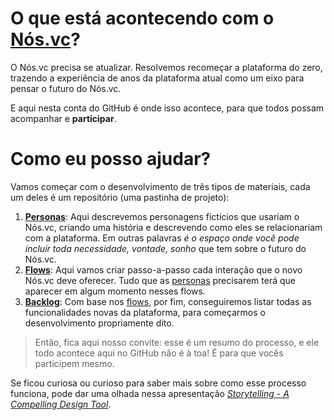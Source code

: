 # O que está acontecendo com o [Nós.vc](http://nos.vc)?

O Nós.vc precisa se atualizar. Resolvemos recomeçar a plataforma do zero, trazendo a experiência de anos da plataforma atual como um eixo para pensar o futuro do Nós.vc.

E aqui nesta conta do GitHub é onde isso acontece, para que todos possam acompanhar e **participar**.

# Como eu posso ajudar?

Vamos começar com o desenvolvimento de três tipos de materiais, cada um deles é um repositório (uma pastinha de projeto):

1. **[Personas](http://github.com/nosvc/personas)**: Aqui descrevemos personagens fictícios que usariam o Nós.vc, criando uma história e descrevendo como eles se relacionariam com a plataforma. Em outras palavras *é o espaço onde você pode incluir toda necessidade, vontade, sonho* que tem sobre o futuro do Nós.vc.
2. **[Flows](http://github.com/nosvc/flows)**: Aqui vamos criar passo-a-passo cada interação que o novo Nós.vc deve oferecer. Tudo que as [personas](http://github.com/nosvc/personas) precisarem terá que aparecer em algum momento nesses flows.
3. **[Backlog](http://github.com/nosvc/backlog)**: Com base nos [flows](http://github.com/nosvc/flows), por fim, conseguiremos listar todas as funcionalidades novas da plataforma, para começarmos o desenvolvimento propriamente dito.

> Então, fica aqui nosso convite: esse é um resumo do processo, e ele todo acontece aqui no GitHub não é à toa! É para que vocês participem mesmo.

Se ficou curiosa ou curioso para saber mais sobre como esse processo funciona, pode dar uma olhada nessa apresentação *[Storytelling - A Compelling Design Tool](http://www.slideshare.net/dorelvis/storytelling-a-compelling-design-tool)*.
